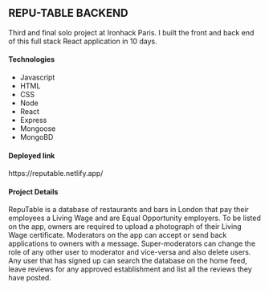 <h2>REPU-TABLE BACKEND</h2>

<p>Third and final solo project at Ironhack Paris. I built the front and back end of this full stack React application in 10 days.</p>

<h4>Technologies</h4>
<ul>
<li>Javascript</li>
<li>HTML</li>
<li>CSS</li>
<li>Node</li>
<li>React</li>
<li>Express</li>
<li>Mongoose</li>
<li>MongoBD</li>
</ul>

<h4>Deployed link</h4>
https://reputable.netlify.app/

<h4>Project Details</h4>

<p>RepuTable is a database of restaurants and bars in London that pay their employees a Living Wage and are Equal Opportunity employers. To be listed on the app, owners are required to upload a photograph of their Living Wage certificate. Moderators on the app can accept or send back applications to owners with a message. Super-moderators can change the role of any other user to moderator and vice-versa and also delete users. Any user that has signed up can search the database on the home feed, leave reviews for any approved establishment and list all the reviews they have posted.</p>
